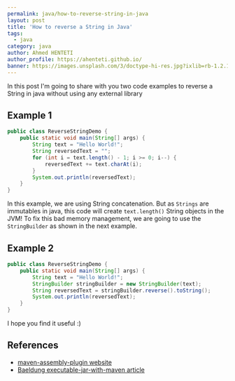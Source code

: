 ```yaml
---
permalink: java/how-to-reverse-string-in-java
layout: post
title: 'How to reverse a String in Java'
tags:
  - java
category: java
author: Ahmed HENTETI
author_profile: https://ahenteti.github.io/
banner: https://images.unsplash.com/3/doctype-hi-res.jpg?ixlib=rb-1.2.1&ixid=eyJhcHBfaWQiOjEyMDd9&auto=format&fit=crop&w=1046&q=80
---
```


In this post I'm going to share with you two code examples to reverse a String in java without using any external library

## Example 1

```java
public class ReverseStringDemo {
    public static void main(String[] args) {
        String text = "Hello World!";
        String reversedText = "";
        for (int i = text.length() - 1; i >= 0; i--) {
            reversedText += text.charAt(i);
        }
        System.out.println(reversedText);
    }
}
```

In this example, we are using String concatenation. But as `Strings` are immutables in java, this code will create `text.length()`
String objects in the JVM! To fix this bad memory management, we are going to use the `StringBuilder` as shown in the next example.

## Example 2

```java
public class ReverseStringDemo {
    public static void main(String[] args) {
        String text = "Hello World!";
        StringBuilder stringBuilder = new StringBuilder(text);
        String reversedText = stringBuilder.reverse().toString();
        System.out.println(reversedText);
    }
}
```

I hope you find it useful :)

## References

- [maven-assembly-plugin website](https://maven.apache.org/plugins/maven-assembly-plugin/usage.html)
- [Baeldung executable-jar-with-maven article](https://www.baeldung.com/executable-jar-with-maven)

